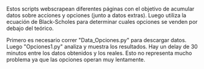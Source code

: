 Estos scripts webscrapean diferentes páginas con el objetivo de acumular datos sobre acciones y opciones (junto a datos extras). Luego utiliza la ecuación de Black-Scholes para determinar cuales opciones se venden por debajo del teórico.

Primero es necesario correr "Data_Opciones.py" para descargar datos. Luego "Opciones1.py" analiza y muestra los resultados.
Hay un delay de 30 minutos entre los datos obtenidos y los reales. Esto no representa mucho problema ya que las opciones operan muy lentamente.
